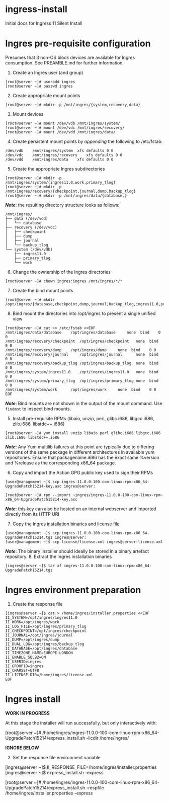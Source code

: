 # ingress-install
Initial docs for Ingress 11 Silent Install

# Ingres pre-requisite configuration
Presumes that 3 non-OS block devices are available for Ingres consumption. See PREAMBLE.md for further information.

1. Create an Ingres user (and group)
```
[root@server ~]# useradd ingres
[root@server ~]# passwd ingres
```
2. Create appropriate mount points
```
[root@server ~]# mkdir -p /mnt/ingres/{system,recovery,data}
```
3. Mount devices
```
[root@server ~]# mount /dev/vdb /mnt/ingres/system/
[root@server ~]# mount /dev/vdc /mnt/ingres/recovery/
[root@server ~]# mount /dev/vdd /mnt/ingres/data/
```
4. Create persistent mount points by *appending* the following to /etc/fstab:
```
/dev/vdb	/mnt/ingres/system	xfs	defaults 0 0 
/dev/vdc	/mnt/ingres/recovery	xfs	defaults 0 0 
/dev/vdd	/mnt/ingres/data	xfs	defaults 0 0 
```
5. Create the appropriate Ingres subdirectories
```
[root@server ~]# mkdir -p /mnt/ingres/system/{ingres11.0,work,primary_tlog}
[root@server ~]# mkdir -p /mnt/ingres/recovery/{checkpoint,journal,dump,backup_tlog}
[root@server ~]# mkdir -p /mnt/ingres/data/{database,}
```
***Note***: the resulting directory structure looks as follows:
```
/mnt/ingres/
├── data (/dev/vdd)
│   └── database
├── recovery (/dev/vdc)
│   ├── checkpoint
│   ├── dump
│   ├── journal
│   └── backup_tlog
└── system (/dev/vdb)
    ├── ingres11.0
    ├── primary_tlog
    └── work
```
6. Change the ownership of the Ingres directories
```
[root@server ~]# chown ingres:ingres /mnt/ingres/*/*
```
7. Create the bind mount points
```
[root@server ~]# mkdir /opt/ingres/{database,checkpoint,dump,journal,backup_tlog,ingres11.0,primary_tlog,work}
```
8. Bind mount the directories into /opt/ingres to present a single unified view
```
[root@server ~]# cat >> /etc/fstab <<EOF
/mnt/ingres/data/database	 /opt/ingres/database	  none	bind	0 0 
/mnt/ingres/recovery/checkpoint	 /opt/ingres/checkpoint	  none	bind	0 0 
/mnt/ingres/recovery/dump	 /opt/ingres/dump	  none	bind	0 0 
/mnt/ingres/recovery/journal	 /opt/ingres/journal	  none	bind	0 0 
/mnt/ingres/recovery/backup_tlog /opt/ingres/backup_tlog  none	bind	0 0 
/mnt/ingres/system/ingres11.0	 /opt/ingres/ingres11.0	  none	bind	0 0 
/mnt/ingres/system/primary_tlog  /opt/ingres/primary_tlog none	bind	0 0 
/mnt/ingres/system/work		 /opt/ingres/work	  none	bind	0 0 
EOF
```

***Note***: Bind mounts are not shown in the output of the mount command. Use `findmnt` to inspect bind mounts.

5. Install pre-requisite RPMs (libaio, unzip, perl, glibc.i686, libgcc.i686, zlib.i686, libstdc++.i686)
```
[root@server ~]# yum install unzip libaio perl glibc.i686 libgcc.i686 zlib.i686 libstdc++.i686
```
***Note***: Any Yum multilib failures at this point are typically due to differing versions of the same package in different architectures in available yum repositories. Ensure that packagename.i686 has the exact same %version and %release as the corresponding x86_64 package.

6. Copy and import the Actian GPG public key used to sign their RPMs
```
[user@management ~]$ scp ingres-11.0.0-100-com-linux-rpm-x86_64-UpgradePatch15214-key.asc ingres@server:
```
```
[root@server ~]# rpm --import ~ingres/ingres-11.0.0-100-com-linux-rpm-x86_64-UpgradePatch15214-key.asc 
```
***Note***: this key can also be hosted on an internal webserver and imported directly from its HTTP URI

7. Copy the Ingres installation binaries and license file
```
[user@management ~]$ scp ingres-11.0.0-100-com-linux-rpm-x86_64-UpgradePatch15214.tgz ingres@server:
[user@management ~]$ scp license/license.xml ingres@server:license.xml
```
***Note***: The binary installer should ideally be stored in a binary artefact repository.
8. Extract the Ingres installation binaries
```
[ingres@server ~]$ tar xf ingres-11.0.0-100-com-linux-rpm-x86_64-UpgradePatch15214.tgz
```
# Ingres environment preparation
1. Create the response file
```
[ingres@server ~]$ cat > /home/ingres/installer.properties <<EOF
II_SYSTEM=/opt/ingres/ingres11.0
II_WORK=/opt/ingres/work
II_LOG_FILE=/opt/ingres/primary_tlog
II_CHECKPOINT=/opt/ingres/checkpoint
II_JOURNAL=/opt/ingres/journal
II_DUMP=/opt/ingres/dump
II_DUAL_LOG=/opt/ingres/backup_tlog
II_DATABASE=/opt/ingres/database
II_TIMEZONE_NAME=EUROPE-LONDON
II_ENABLE_SQL92=ON
II_USERID=ingres
II_GROUPID=ingres
II_CHARSET=UTF8
II_LICENSE_DIR=/home/ingres/license.xml
EOF
```

# Ingres install
**WORK IN PROGRESS**

At this stage the installer will run successfully, but only interactively with:

[root@server ~]# /home/ingres/ingres-11.0.0-100-com-linux-rpm-x86_64-UpgradePatch15214/express_install.sh -licdir /home/ingres/


**IGNORE BELOW**

2. Set the response file environment variable

[ingres@server ~]$ II_RESPONSE_FILE=/home/ingres/installer.properties
[ingres@server ~]$ express_install.sh -express


[root@server ~]# /home/ingres/ingres-11.0.0-100-com-linux-rpm-x86_64-UpgradePatch15214/express_install.sh -respfile /home/ingres/installer.properties -express



